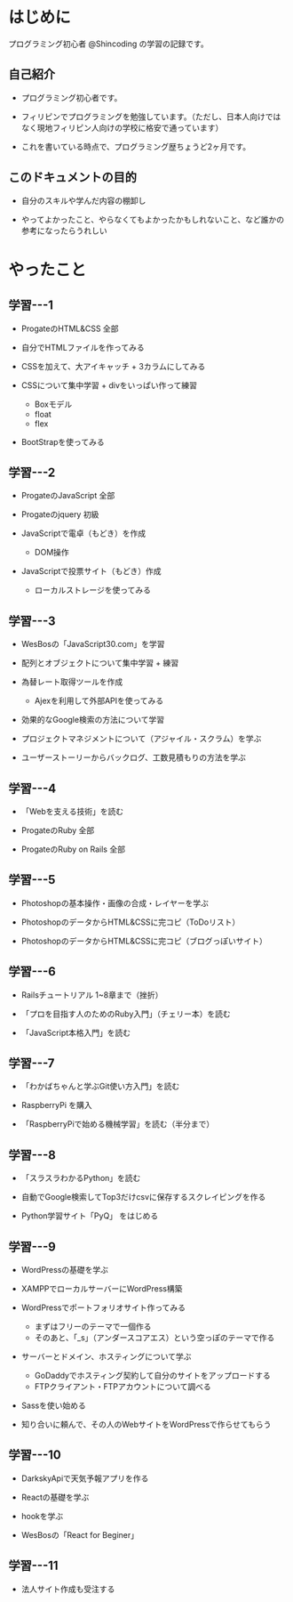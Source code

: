 # はじめに

プログラミング初心者 @Shincoding の学習の記録です。

## 自己紹介

* プログラミング初心者です。

* フィリピンでプログラミングを勉強しています。（ただし、日本人向けではなく現地フィリピン人向けの学校に格安で通っています）

* これを書いている時点で、プログラミング歴ちょうど2ヶ月です。

## このドキュメントの目的

* 自分のスキルや学んだ内容の棚卸し

* やってよかったこと、やらなくてもよかったかもしれないこと、など誰かの参考になったらうれしい



# やったこと

## 学習---1
* ProgateのHTML&CSS 全部

* 自分でHTMLファイルを作ってみる

* CSSを加えて、大アイキャッチ + 3カラムにしてみる

* CSSについて集中学習 + divをいっぱい作って練習
    * Boxモデル
    * float
    * flex

* BootStrapを使ってみる

## 学習---2
* ProgateのJavaScript 全部
* Progateのjquery 初級

* JavaScriptで電卓（もどき）を作成
    * DOM操作

* JavaScriptで投票サイト（もどき）作成
    * ローカルストレージを使ってみる

## 学習---3
* WesBosの「JavaScript30.com」を学習

* 配列とオブジェクトについて集中学習 + 練習

* 為替レート取得ツールを作成
    * Ajexを利用して外部APIを使ってみる

* 効果的なGoogle検索の方法について学習

* プロジェクトマネジメントについて（アジャイル・スクラム）を学ぶ

* ユーザーストーリーからバックログ、工数見積もりの方法を学ぶ

## 学習---4
* 「Webを支える技術」を読む

* ProgateのRuby 全部

* ProgateのRuby on Rails 全部

## 学習---5
* Photoshopの基本操作・画像の合成・レイヤーを学ぶ

* PhotoshopのデータからHTML&CSSに完コピ（ToDoリスト）

* PhotoshopのデータからHTML&CSSに完コピ（ブログっぽいサイト）

## 学習---6
* Railsチュートリアル 1~8章まで（挫折）

* 「プロを目指す人のためのRuby入門」（チェリー本）を読む

* 「JavaScript本格入門」を読む

## 学習---7
* 「わかばちゃんと学ぶGit使い方入門」を読む

* RaspberryPi を購入

* 「RaspberryPiで始める機械学習」を読む（半分まで）

## 学習---8
* 「スラスラわかるPython」を読む

* 自動でGoogle検索してTop3だけcsvに保存するスクレイピングを作る

* Python学習サイト「PyQ」 をはじめる

## 学習---9
* WordPressの基礎を学ぶ

* XAMPPでローカルサーバーにWordPress構築

* WordPressでポートフォリオサイト作ってみる
    * まずはフリーのテーマで一個作る
    * そのあと、「_s」（アンダースコアエス）という空っぽのテーマで作る

* サーバーとドメイン、ホスティングについて学ぶ
    * GoDaddyでホスティング契約して自分のサイトをアップロードする
    * FTPクライアント・FTPアカウントについて調べる

* Sassを使い始める

* 知り合いに頼んで、その人のWebサイトをWordPressで作らせてもらう

## 学習---10
* DarkskyApiで天気予報アプリを作る

* Reactの基礎を学ぶ

* hookを学ぶ

* WesBosの「React for Beginer」

## 学習---11
* 法人サイト作成も受注する
